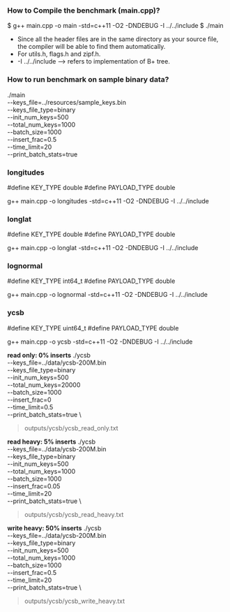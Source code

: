 ### How to Compile the benchmark (main.cpp)?
$ g++ main.cpp -o main -std=c++11 -O2 -DNDEBUG -I ../../include
$ ./main

- Since all the header files are in the same directory as your source file, the compiler will be able to find them automatically.
- For utils.h, flags.h and zipf.h.
- -I ../../include --> refers to implementation of B+ tree.

### How to run benchmark on sample binary data?
./main \
--keys_file=../resources/sample_keys.bin \
--keys_file_type=binary \
--init_num_keys=500 \
--total_num_keys=1000 \
--batch_size=1000 \
--insert_frac=0.5 \
--time_limit=20 \
--print_batch_stats=true

### longitudes
#define KEY_TYPE double
#define PAYLOAD_TYPE double

g++ main.cpp -o longitudes -std=c++11 -O2 -DNDEBUG -I ../../include

### longlat
#define KEY_TYPE double
#define PAYLOAD_TYPE double

g++ main.cpp -o longlat -std=c++11 -O2 -DNDEBUG -I ../../include


### lognormal
#define KEY_TYPE int64_t
#define PAYLOAD_TYPE double

g++ main.cpp -o lognormal -std=c++11 -O2 -DNDEBUG -I ../../include

### ycsb
#define KEY_TYPE uint64_t
#define PAYLOAD_TYPE double

g++ main.cpp -o ycsb -std=c++11 -O2 -DNDEBUG -I ../../include

**read only: 0% inserts**
./ycsb \
--keys_file=../data/ycsb-200M.bin \
--keys_file_type=binary \
--init_num_keys=500 \
--total_num_keys=20000 \
--batch_size=1000 \
--insert_frac=0 \
--time_limit=0.5 \
--print_batch_stats=true \
> outputs/ycsb/ycsb_read_only.txt

**read heavy: 5% inserts**
./ycsb \
--keys_file=../data/ycsb-200M.bin \
--keys_file_type=binary \
--init_num_keys=500 \
--total_num_keys=1000 \
--batch_size=1000 \
--insert_frac=0.05 \
--time_limit=20 \
--print_batch_stats=true \
> outputs/ycsb/ycsb_read_heavy.txt

**write heavy: 50% inserts**
./ycsb \
--keys_file=../data/ycsb-200M.bin \
--keys_file_type=binary \
--init_num_keys=500 \
--total_num_keys=1000 \
--batch_size=1000 \
--insert_frac=0.5 \
--time_limit=20 \
--print_batch_stats=true \
> outputs/ycsb/ycsb_write_heavy.txt

